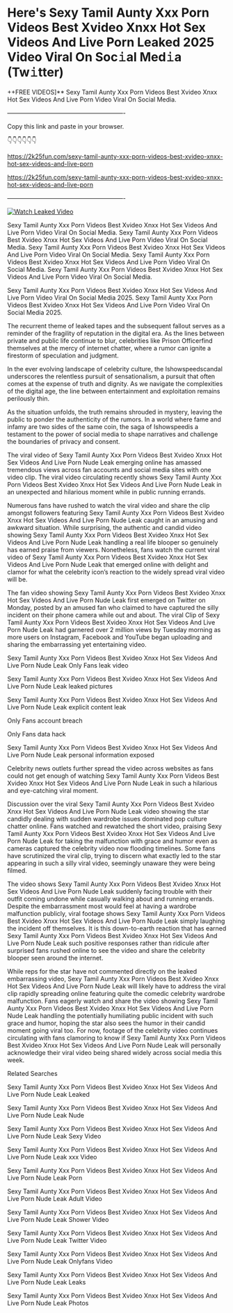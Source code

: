 # Here's Sexy Tamil Aunty Xxx Porn Videos Best Xvideo Xnxx Hot Sex Videos And Live Porn Leaked 2025 Video Viral On Soc𝚒al Med𝚒a (Tw𝚒tter)

++FREE VIDEOS]** Sexy Tamil Aunty Xxx Porn Videos Best Xvideo Xnxx Hot Sex Videos And Live Porn Video Viral On Social Media.

———————————————————-

Copy this link and paste in your browser.

👇👇👇👇👇👇

https://2k25fun.com/sexy-tamil-aunty-xxx-porn-videos-best-xvideo-xnxx-hot-sex-videos-and-live-porn

https://2k25fun.com/sexy-tamil-aunty-xxx-porn-videos-best-xvideo-xnxx-hot-sex-videos-and-live-porn

———————————————————-

[![Watch Leaked Video](https://miro.medium.com/v2/resize:fit:828/format:webp/1*cilzJN44JGOrTw9NJCrNHA.gif "Watch Leaked Video")](https://2k25fun.com/sexy-tamil-aunty-xxx-porn-videos-best-xvideo-xnxx-hot-sex-videos-and-live-porn)

Sexy Tamil Aunty Xxx Porn Videos Best Xvideo Xnxx Hot Sex Videos And Live Porn Video Viral On Social Media. Sexy Tamil Aunty Xxx Porn Videos Best Xvideo Xnxx Hot Sex Videos And Live Porn Video Viral On Social Media. Sexy Tamil Aunty Xxx Porn Videos Best Xvideo Xnxx Hot Sex Videos And Live Porn Video Viral On Social Media. Sexy Tamil Aunty Xxx Porn Videos Best Xvideo Xnxx Hot Sex Videos And Live Porn Video Viral On Social Media. Sexy Tamil Aunty Xxx Porn Videos Best Xvideo Xnxx Hot Sex Videos And Live Porn Video Viral On Social Media.

Sexy Tamil Aunty Xxx Porn Videos Best Xvideo Xnxx Hot Sex Videos And Live Porn Video Viral On Social Media 2025. Sexy Tamil Aunty Xxx Porn Videos Best Xvideo Xnxx Hot Sex Videos And Live Porn Video Viral On Social Media 2025.

The recurrent theme of leaked tapes and the subsequent fallout serves as a reminder of the fragility of reputation in the digital era. As the lines between private and public life continue to blur, celebrities like Prison Officerfind themselves at the mercy of internet chatter, where a rumor can ignite a firestorm of speculation and judgment.

In the ever evolving landscape of celebrity culture, the Ishowspeedscandal underscores the relentless pursuit of sensationalism, a pursuit that often comes at the expense of truth and dignity. As we navigate the complexities of the digital age, the line between entertainment and exploitation remains perilously thin.

As the situation unfolds, the truth remains shrouded in mystery, leaving the public to ponder the authenticity of the rumors. In a world where fame and infamy are two sides of the same coin, the saga of Ishowspeedis a testament to the power of social media to shape narratives and challenge the boundaries of privacy and consent.

The viral video of Sexy Tamil Aunty Xxx Porn Videos Best Xvideo Xnxx Hot Sex Videos And Live Porn Nude Leak emerging online has amassed tremendous views across fan accounts and social media sites with one video clip. The viral video circulating recently shows Sexy Tamil Aunty Xxx Porn Videos Best Xvideo Xnxx Hot Sex Videos And Live Porn Nude Leak in an unexpected and hilarious moment while in public running errands.

Numerous fans have rushed to watch the viral video and share the clip amongst followers featuring Sexy Tamil Aunty Xxx Porn Videos Best Xvideo Xnxx Hot Sex Videos And Live Porn Nude Leak caught in an amusing and awkward situation. While surprising, the authentic and candid video showing Sexy Tamil Aunty Xxx Porn Videos Best Xvideo Xnxx Hot Sex Videos And Live Porn Nude Leak handling a real life blooper so genuinely has earned praise from viewers. Nonetheless, fans watch the current viral video of Sexy Tamil Aunty Xxx Porn Videos Best Xvideo Xnxx Hot Sex Videos And Live Porn Nude Leak that emerged online with delight and clamor for what the celebrity icon’s reaction to the widely spread viral video will be.

The fan video showing Sexy Tamil Aunty Xxx Porn Videos Best Xvideo Xnxx Hot Sex Videos And Live Porn Nude Leak first emerged on Twitter on Monday, posted by an amused fan who claimed to have captured the silly incident on their phone camera while out and about. The viral Clip of Sexy Tamil Aunty Xxx Porn Videos Best Xvideo Xnxx Hot Sex Videos And Live Porn Nude Leak had garnered over 2 million views by Tuesday morning as more users on Instagram, Facebook and YouTube began uploading and sharing the embarrassing yet entertaining video.

Sexy Tamil Aunty Xxx Porn Videos Best Xvideo Xnxx Hot Sex Videos And Live Porn Nude Leak Only Fans leak video

Sexy Tamil Aunty Xxx Porn Videos Best Xvideo Xnxx Hot Sex Videos And Live Porn Nude Leak leaked pictures

Sexy Tamil Aunty Xxx Porn Videos Best Xvideo Xnxx Hot Sex Videos And Live Porn Nude Leak explicit content leak

Only Fans account breach

Only Fans data hack

Sexy Tamil Aunty Xxx Porn Videos Best Xvideo Xnxx Hot Sex Videos And Live Porn Nude Leak personal information exposed

Celebrity news outlets further spread the video across websites as fans could not get enough of watching Sexy Tamil Aunty Xxx Porn Videos Best Xvideo Xnxx Hot Sex Videos And Live Porn Nude Leak in such a hilarious and eye-catching viral moment.

Discussion over the viral Sexy Tamil Aunty Xxx Porn Videos Best Xvideo Xnxx Hot Sex Videos And Live Porn Nude Leak video showing the star candidly dealing with sudden wardrobe issues dominated pop culture chatter online. Fans watched and rewatched the short video, praising Sexy Tamil Aunty Xxx Porn Videos Best Xvideo Xnxx Hot Sex Videos And Live Porn Nude Leak for taking the malfunction with grace and humor even as cameras captured the celebrity video now flooding timelines. Some fans have scrutinized the viral clip, trying to discern what exactly led to the star appearing in such a silly viral video, seemingly unaware they were being filmed.

The video shows Sexy Tamil Aunty Xxx Porn Videos Best Xvideo Xnxx Hot Sex Videos And Live Porn Nude Leak suddenly facing trouble with their outfit coming undone while casually walking about and running errands. Despite the embarrassment most would feel at having a wardrobe malfunction publicly, viral footage shows Sexy Tamil Aunty Xxx Porn Videos Best Xvideo Xnxx Hot Sex Videos And Live Porn Nude Leak simply laughing the incident off themselves. It is this down-to-earth reaction that has earned Sexy Tamil Aunty Xxx Porn Videos Best Xvideo Xnxx Hot Sex Videos And Live Porn Nude Leak such positive responses rather than ridicule after surprised fans rushed online to see the video and share the celebrity blooper seen around the internet.

While reps for the star have not commented directly on the leaked embarrassing video, Sexy Tamil Aunty Xxx Porn Videos Best Xvideo Xnxx Hot Sex Videos And Live Porn Nude Leak will likely have to address the viral clip rapidly spreading online featuring quite the comedic celebrity wardrobe malfunction. Fans eagerly watch and share the video showing Sexy Tamil Aunty Xxx Porn Videos Best Xvideo Xnxx Hot Sex Videos And Live Porn Nude Leak handling the potentially humiliating public incident with such grace and humor, hoping the star also sees the humor in their candid moment going viral too. For now, footage of the celebrity video continues circulating with fans clamoring to know if Sexy Tamil Aunty Xxx Porn Videos Best Xvideo Xnxx Hot Sex Videos And Live Porn Nude Leak will personally acknowledge their viral video being shared widely across social media this week.

Related Searches

Sexy Tamil Aunty Xxx Porn Videos Best Xvideo Xnxx Hot Sex Videos And Live Porn Nude Leak Leaked

Sexy Tamil Aunty Xxx Porn Videos Best Xvideo Xnxx Hot Sex Videos And Live Porn Nude Leak Nude

Sexy Tamil Aunty Xxx Porn Videos Best Xvideo Xnxx Hot Sex Videos And Live Porn Nude Leak Sexy Video

Sexy Tamil Aunty Xxx Porn Videos Best Xvideo Xnxx Hot Sex Videos And Live Porn Nude Leak xxx Video

Sexy Tamil Aunty Xxx Porn Videos Best Xvideo Xnxx Hot Sex Videos And Live Porn Nude Leak Porn

Sexy Tamil Aunty Xxx Porn Videos Best Xvideo Xnxx Hot Sex Videos And Live Porn Nude Leak Adult Video

Sexy Tamil Aunty Xxx Porn Videos Best Xvideo Xnxx Hot Sex Videos And Live Porn Nude Leak Shower Video

Sexy Tamil Aunty Xxx Porn Videos Best Xvideo Xnxx Hot Sex Videos And Live Porn Nude Leak Twitter Video

Sexy Tamil Aunty Xxx Porn Videos Best Xvideo Xnxx Hot Sex Videos And Live Porn Nude Leak Onlyfans Video

Sexy Tamil Aunty Xxx Porn Videos Best Xvideo Xnxx Hot Sex Videos And Live Porn Nude Leak Leaks

Sexy Tamil Aunty Xxx Porn Videos Best Xvideo Xnxx Hot Sex Videos And Live Porn Nude Leak Photos